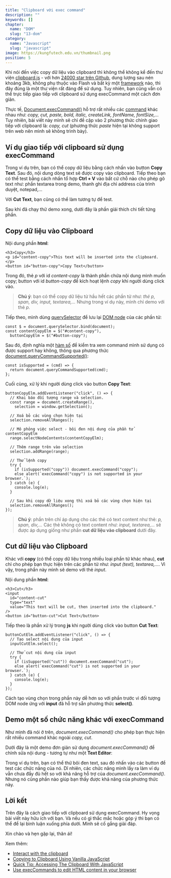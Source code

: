 ```yaml
---
title: "Clipboard với exec command"
description: ""
keywords: []
chapter:
  name: "DOM"
  slug: "13-dom"
category:
  name: "Javascript"
  slug: "javascript"
image: https://kungfutech.edu.vn/thumbnail.png
position: 5
---
```


Khi nói đến việc copy dữ liệu vào clipboard thì không thể không kể đến thư viện [clipboard.js](https://clipboardjs.com/) - với hơn [24000 star trên Github](https://github.com/zenorocha/clipboard.js/), dung lượng sau nén khoảng 3kb, không phụ thuộc vào Flash và bất kỳ một [framework](/top-5-framework-javascript-moi-nhat-cho-phat-trien-web-va-app/) nào, thì đây đúng là một thư viện rất đáng để sử dụng. Tuy nhiên, bạn cũng vẫn có thể trực tiếp giao tiếp với clipboard sử dụng execCommand một cách đơn giản.

Thực tế, [Document.execCommand()](https://developer.mozilla.org/en-US/docs/Web/API/Document/execCommand) hỗ trợ rất nhiều các [command](/tag/command-line/) khác nhau như: _copy, cut, paste, bold, italic, createLink, fontName, fontSize,..._ Tuy nhiên, bài viết này mình sẽ chỉ đề cập vào 2 phương thức chính giao tiếp với clipboard là: _copy, cut_ (phương thức _paste_ hiện tại không support trên web nên mình sẽ không trình bày).

## Ví dụ giao tiếp với clipboard sử dụng execCommand

[](https://codepen.io/completejavascript/pen/mQWJWj)

Trong ví dụ trên, bạn có thể copy dữ liệu bằng cách nhấn vào button **Copy Text**. Sau đó, nội dung dòng text sẽ được copy vào clipboard. Tiếp theo bạn có thể test bằng cách nhấn tổ hợp **Ctrl + V** vào bất cứ chỗ nào cho phép gõ text như: phần textarea trong demo, thanh ghi địa chỉ address của trình duyệt, notepad,...

Với **Cut Text**, bạn cũng có thể làm tương tự để test.

Sau khi đã chạy thử demo xong, dưới đây là phần giải thích chi tiết từng phần.

## Copy dữ liệu vào Clipboard

Nội dung phần **html**:

    <h3>Copy</h3>
    <p id="content-copy">This text will be inserted into the clipboard.</p>
    <button id="button-copy">Copy Text</button>

Trong đó, thẻ _p_ với id _content-copy_ là thành phần chứa nội dung mình muốn copy; button với id _button-copy_ để kích hoạt lệnh _copy_ khi người dùng click vào.

> **Chú ý**: bạn có thể copy dữ liệu từ hầu hết các phần tử như: _thẻ p, span, div, input, textarea,..._ Nhưng trong ví dụ này, mình chỉ demo với thẻ _p_.

Tiếp theo, mình dùng [querySelector](https://developer.mozilla.org/en-US/docs/Web/API/Document/querySelector) để lưu lại [DOM node](/bai-viet/javascript/dom-la-gi) của các phần tử:

    const $ = document.querySelector.bind(document);
    const contentCopyElm = $("#content-copy"),
      buttonCopyElm = $("#button-copy");

Sau đó, định nghĩa một [hàm số](/bai-viet/javascript/ham-trong-javascript) để kiểm tra xem command mình sử dụng có được support hay không, thông qua phương thức [document.queryCommandSupported()](https://developer.mozilla.org/en-US/docs/Web/API/Document/queryCommandSupported):

    const isSupported = (cmd) => {
      return document.queryCommandSupported(cmd);
    };

Cuối cùng, xử lý khi người dùng click vào button **Copy Text**:

    buttonCopyElm.addEventListener("click", () => {
      // Khai báo đối tượng range và selection.
      const range = document.createRange(),
        selection = window.getSelection();

      // Xoá bỏ các vùng chọn hiện tại
      selection.removeAllRanges();

      // Mô phỏng việc select - bôi đen nội dung của phần tử contentCopyElm
      range.selectNodeContents(contentCopyElm);

      // Thêm range trên vào selection
      selection.addRange(range);

      // Thử lệnh copy
      try {
        if (isSupported("copy")) document.execCommand("copy");
        else alert(`execCommand("copy") is not supported in your browser.`);
      } catch (e) {
        console.log(e);
      }

      // Sau khi copy dữ liệu xong thì xoá bỏ các vùng chọn hiện tại
      selection.removeAllRanges();
    });

> **Chú ý**: phần trên chỉ áp dụng cho các thẻ có text content như thẻ: _p, span, div,..._ Các thẻ không có text content như: _input, textarea,..._ sẽ được áp dụng giống như phần **cut dữ liệu vào clipboard** dưới đây.

## Cut dữ liệu vào Clipboard

Khác với **copy** (có thể copy dữ liệu trong nhiều loại phần tử khác nhau), **cut** chỉ cho phép bạn thực hiện trên các phần tử như: _input (text), textarea,..._. Vì vậy, trong phần này mình sẽ demo với thẻ _input_.

Nội dung phần **html**:

    <h3>Cut</h3>
    <input
      id="content-cut"
      type="text"
      value="This text will be cut, then inserted into the clipboard."
    />
    <button id="button-cut">Cut Text</button>

Tiếp theo là phần xử lý trong **js** khi người dùng click vào button **Cut Text**:

    buttonCutElm.addEventListener("click", () => {
      // Tạo select nội dung của input
      inputCutElm.select();

      // Thử cut nội dung của input
      try {
        if (isSupported("cut")) document.execCommand("cut");
        else alert(`execCommand("cut") is not supported in your browser.`);
      } catch (e) {
        console.log(e);
      }
    });

Cách tạo vùng chọn trong phần này dễ hơn so với phần trước vì đối tượng DOM node ứng với **input** đã hỗ trợ sẵn phương thức **select()**.

## Demo một số chức năng khác với execCommand

Như mình đã nói ở trên, _document.execCommand()_ cho phép bạn thực hiện rất nhiều command khác ngoài _copy, cut_.

Dưới đây là một demo đơn giản sử dụng _document.execCommand()_ để chỉnh sửa nội dung - tương tự như một **Text Editor**:

[](https://codepen.io/completejavascript/pen/ZmKKwW)

Trong ví dụ trên, bạn có thể thử bôi đen text, sau đó nhấn vào các button để test các chức năng của nó. Dĩ nhiên, các chức năng mình lấy ra làm ví dụ vẫn chưa đầy đủ hết so với khả năng hỗ trợ của _document.execCommand()_. Nhưng nó cũng phần nào giúp bạn thấy được khả năng của phương thức này.

## Lời kết

Trên đây là cách giao tiếp với clipboard sử dụng execCommand. Hy vọng bài viết này hữu ích với bạn. Và nếu có gì thắc mắc hoặc góp ý thì bạn có thể để lại bình luận xuống phía dưới. Mình sẽ cố gắng giải đáp.

Xin chào và hẹn gặp lại, thân ái!

Xem thêm:

- [Interact with the clipboard](https://developer.mozilla.org/en-US/docs/Mozilla/Add-ons/WebExtensions/Interact_with_the_clipboard)
- [Copying to Clipboard Using Vanilla JavaScript](https://alligator.io/js/copying-to-clipboard/)
- [Quick Tip: Accessing The Clipboard With JavaScript](https://tutorialzine.com/2016/10/quick-tip-accessing-the-clipboard-with-javascript)
- [Use execCommands to edit HTML content in your browser](https://codepen.io/chrisdavidmills/full/gzYjag/)
